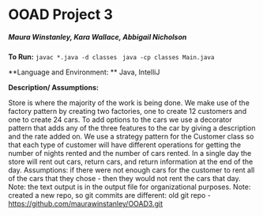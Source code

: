 # OOAD Project 3

##### Maura Winstanley, Kara Wallace, Abbigail Nicholson

**To Run:** `javac *.java -d classes ` `java -cp classes Main.java`

**Language and Environment: ** Java, IntelliJ

**Description/ Assumptions:**

Store is where the majority of the work is being done. We make use of the factory pattern by creating two factories, one to create 12 customers and one to create 24 cars. To add options to the cars we use a decorator pattern that adds any of the three features to the car by giving a description and the rate added on. We use a strategy pattern for the Customer class so that each type of customer will have different operations for getting the number of nights rented and the number of cars rented. In a single day the store will rent out cars, return cars, and return information at the end of the day. 
Assumptions: if there were not enough cars for the customer to rent all of the cars that they chose - then they would not rent the cars that day. 
Note: the text output is in the output file for organizational purposes.
Note: created a new repo, so git commits are different: old git repo - https://github.com/maurawinstanley/OOAD3.git






